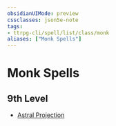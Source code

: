```yaml
---
obsidianUIMode: preview
cssclasses: json5e-note
tags:
- ttrpg-cli/spell/list/class/monk
aliases: ["Monk Spells"]
---
```

# Monk Spells

## 9th Level

- [Astral Projection](Misc%20Files/CLI/compendium/spells/astral-projection-xphb.md "XPHB")